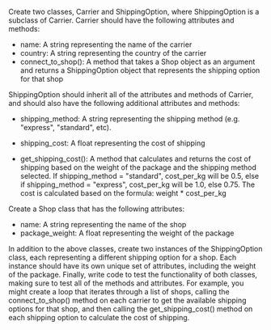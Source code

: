 Create two classes, Carrier and ShippingOption, where ShippingOption is a subclass of Carrier.
Carrier should have the following attributes and methods:
 
-	name: A string representing the name of the carrier
-	country: A string representing the country of the carrier
-	connect_to_shop(): A method that takes a Shop object as an argument and returns a ShippingOption object that represents the shipping option for that shop
 
ShippingOption should inherit all of the attributes and methods of Carrier, and should also have the following additional attributes and methods:

- shipping_method: A string representing the shipping method (e.g. "express", "standard", etc).

- shipping_cost: A float representing the cost of shipping

- get_shipping_cost(): A method that calculates and returns the cost of shipping based on the weight of the package and the shipping method selected. 
If shipping_method = "standard", cost_per_kg will be 0.5, else if shipping_method = "express", cost_per_kg will be 1.0, else 0.75. The cost is calculated based on the formula: weight * cost_per_kg
 
Create a Shop class that has the following attributes:
- name: A string representing the name of the shop
- package_weight: A float representing the weight of the package
 
In addition to the above classes, create two instances of the ShippingOption class, each representing a different shipping option for a shop. 
Each instance should have its own unique set of attributes, including the weight of the package.
Finally, write code to test the functionality of both classes, making sure to test all of the methods and attributes. 
For example, you might create a loop that iterates through a list of shops, calling the connect_to_shop() method on each carrier to get the available shipping options for that shop, and then calling the get_shipping_cost() method on each shipping option to calculate the cost of shipping.

